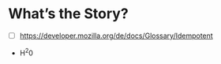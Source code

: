 # What’s the Story?

- [ ] https://developer.mozilla.org/de/docs/Glossary/Idempotent



- H<sup>2</sup>0 
